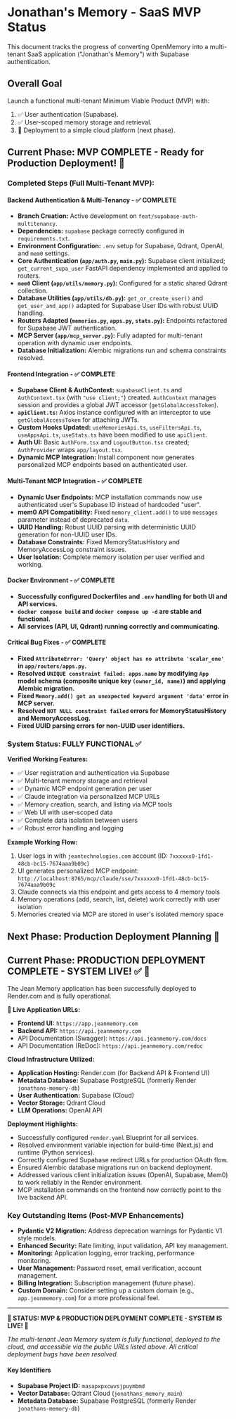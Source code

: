 # Jonathan's Memory - SaaS MVP Status

This document tracks the progress of converting OpenMemory into a multi-tenant SaaS application ("Jonathan's Memory") with Supabase authentication.

## Overall Goal
Launch a functional multi-tenant Minimum Viable Product (MVP) with:
1. ✅ User authentication (Supabase).
2. ✅ User-scoped memory storage and retrieval.
3. 🎯 Deployment to a simple cloud platform (next phase).

## Current Phase: MVP COMPLETE - Ready for Production Deployment! 🎉

### Completed Steps (Full Multi-Tenant MVP):

#### Backend Authentication & Multi-Tenancy - ✅ COMPLETE
*   **Branch Creation:** Active development on `feat/supabase-auth-multitenancy`.
*   **Dependencies:** `supabase` package correctly configured in `requirements.txt`.
*   **Environment Configuration:** `.env` setup for Supabase, Qdrant, OpenAI, and `mem0` settings.
*   **Core Authentication (`app/auth.py`, `main.py`):** Supabase client initialized; `get_current_supa_user` FastAPI dependency implemented and applied to routers.
*   **`mem0` Client (`app/utils/memory.py`):** Configured for a static shared Qdrant collection.
*   **Database Utilities (`app/utils/db.py`):** `get_or_create_user()` and `get_user_and_app()` adapted for Supabase User IDs with robust UUID handling.
*   **Routers Adapted (`memories.py`, `apps.py`, `stats.py`):** Endpoints refactored for Supabase JWT authentication.
*   **MCP Server (`app/mcp_server.py`):** Fully adapted for multi-tenant operation with dynamic user endpoints.
*   **Database Initialization:** Alembic migrations run and schema constraints resolved.

#### Frontend Integration - ✅ COMPLETE
*   **Supabase Client & AuthContext:** `supabaseClient.ts` and `AuthContext.tsx` (with `"use client;"`) created. `AuthContext` manages session and provides a global JWT accessor (`getGlobalAccessToken`).
*   **`apiClient.ts`:** Axios instance configured with an interceptor to use `getGlobalAccessToken` for attaching JWTs.
*   **Custom Hooks Updated:** `useMemoriesApi.ts`, `useFiltersApi.ts`, `useAppsApi.ts`, `useStats.ts` have been modified to use `apiClient`.
*   **Auth UI:** Basic `AuthForm.tsx` and `LogoutButton.tsx` created; `AuthProvider` wraps `app/layout.tsx`.
*   **Dynamic MCP Integration:** Install component now generates personalized MCP endpoints based on authenticated user.

#### Multi-Tenant MCP Integration - ✅ COMPLETE
*   **Dynamic User Endpoints:** MCP installation commands now use authenticated user's Supabase ID instead of hardcoded "user".
*   **mem0 API Compatibility:** Fixed `memory_client.add()` to use `messages` parameter instead of deprecated `data`.
*   **UUID Handling:** Robust UUID parsing with deterministic UUID generation for non-UUID user IDs.
*   **Database Constraints:** Fixed MemoryStatusHistory and MemoryAccessLog constraint issues.
*   **User Isolation:** Complete memory isolation per user verified and working.

#### Docker Environment - ✅ COMPLETE
*   **Successfully configured Dockerfiles and `.env` handling for both UI and API services.**
*   **`docker compose build` and `docker compose up -d` are stable and functional.**
*   **All services (API, UI, Qdrant) running correctly and communicating.**

#### Critical Bug Fixes - ✅ COMPLETE
*   **Fixed `AttributeError: 'Query' object has no attribute 'scalar_one'` in `app/routers/apps.py`.**
*   **Resolved `UNIQUE constraint failed: apps.name` by modifying `App` model schema (composite unique key `(owner_id, name)`) and applying Alembic migration.**
*   **Fixed `Memory.add() got an unexpected keyword argument 'data'` error in MCP server.**
*   **Resolved `NOT NULL constraint failed` errors for MemoryStatusHistory and MemoryAccessLog.**
*   **Fixed UUID parsing errors for non-UUID user identifiers.**

### System Status: FULLY FUNCTIONAL ✅

**Verified Working Features:**
*   ✅ User registration and authentication via Supabase
*   ✅ Multi-tenant memory storage and retrieval
*   ✅ Dynamic MCP endpoint generation per user
*   ✅ Claude integration via personalized MCP URLs
*   ✅ Memory creation, search, and listing via MCP tools
*   ✅ Web UI with user-scoped data
*   ✅ Complete data isolation between users
*   ✅ Robust error handling and logging

**Example Working Flow:**
1. User logs in with `jeantechnologies.com` account (ID: `7xxxxxx0-1fd1-48cb-bc15-7674aaa9b09c`)
2. UI generates personalized MCP endpoint: `http://localhost:8765/mcp/claude/sse/7xxxxxx0-1fd1-48cb-bc15-7674aaa9b09c`
3. Claude connects via this endpoint and gets access to 4 memory tools
4. Memory operations (add, search, list, delete) work correctly with user isolation
5. Memories created via MCP are stored in user's isolated memory space

## Next Phase: Production Deployment Planning 🚀

## Current Phase: PRODUCTION DEPLOYMENT COMPLETE - SYSTEM LIVE! ✅ 🎉

The Jean Memory application has been successfully deployed to Render.com and is fully operational.

**🎉 Live Application URLs:**

*   **Frontend UI:** `https://app.jeanmemory.com`
*   **Backend API:** `https://api.jeanmemory.com`
*   API Documentation (Swagger): `https://api.jeanmemory.com/docs`
*   API Documentation (ReDoc): `https://api.jeanmemory.com/redoc`

**Cloud Infrastructure Utilized:**
*   **Application Hosting:** Render.com (for Backend API & Frontend UI)
*   **Metadata Database:** Supabase PostgreSQL (formerly Render `jonathans-memory-db`)
*   **User Authentication:** Supabase (Cloud)
*   **Vector Storage:** Qdrant Cloud
*   **LLM Operations:** OpenAI API

**Deployment Highlights:**
*   Successfully configured `render.yaml` Blueprint for all services.
*   Resolved environment variable injection for build-time (Next.js) and runtime (Python services).
*   Correctly configured Supabase redirect URLs for production OAuth flow.
*   Ensured Alembic database migrations run on backend deployment.
*   Addressed various client initialization issues (OpenAI, Supabase, Mem0) to work reliably in the Render environment.
*   MCP installation commands on the frontend now correctly point to the live backend API.

### Key Outstanding Items (Post-MVP Enhancements)
*   **Pydantic V2 Migration:** Address deprecation warnings for Pydantic V1 style models.
*   **Enhanced Security:** Rate limiting, input validation, API key management.
*   **Monitoring:** Application logging, error tracking, performance monitoring.
*   **User Management:** Password reset, email verification, account management.
*   **Billing Integration:** Subscription management (future phase).
*   **Custom Domain:** Consider setting up a custom domain (e.g., `app.jeanmemory.com`) for a more professional feel.

---

**🎉 STATUS: MVP & PRODUCTION DEPLOYMENT COMPLETE - SYSTEM IS LIVE! 🎉**

*The multi-tenant Jean Memory system is fully functional, deployed to the cloud, and accessible via the public URLs listed above. All critical deployment bugs have been resolved.*

#### Key Identifiers
*   **Supabase Project ID:** `masapxpxcwvsjpuymbmd`
*   **Vector Database:** Qdrant Cloud (`jonathans_memory_main`)
*   **Metadata Database:** Supabase PostgreSQL (formerly Render `jonathans-memory-db`) 